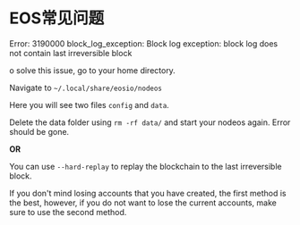 # EOS常见问题



Error: 3190000 block_log_exception: Block log exception: block log does not contain last irreversible block



o solve this issue, go to your home directory.

Navigate to `~/.local/share/eosio/nodeos`

Here you will see two files `config` and `data`.

Delete the data folder using `rm -rf data/` and start your nodeos again. Error should be gone.

**OR**

You can use `--hard-replay` to replay the blockchain to the last irreversible block.

If you don't mind losing accounts that you have created, the first method is the best, however, if you do not want to lose the current accounts, make sure to use the second method.